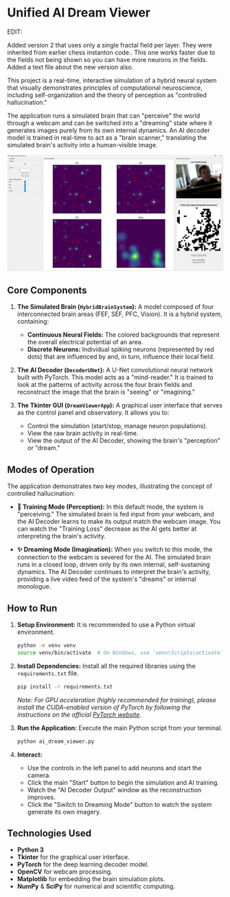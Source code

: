 # Unified AI Dream Viewer

EDIT:

Added version 2 that uses only a single fractal field per layer. They were inherited from earlier chess instanton code.. 
This one works faster due to the fields not being shown so you can have more neurons in the fields. Added a text file 
about the new version also. 

This project is a real-time, interactive simulation of a hybrid neural system that visually demonstrates principles of computational neuroscience, including self-organization and the theory of perception as "controlled hallucination."

The application runs a simulated brain that can "perceive" the world through a webcam and can be switched into a "dreaming" state where it generates images purely from its own internal dynamics. An AI decoder model is trained in real-time to act as a "brain scanner," translating the simulated brain's activity into a human-visible image.

![Screenshot of the Dream Viewer](image.png)

## Core Components

1.  **The Simulated Brain (`HybridBrainSystem`):** A model composed of four interconnected brain areas (FEF, SEF, PFC, Vision). It is a hybrid system, containing:
    * **Continuous Neural Fields:** The colored backgrounds that represent the overall electrical potential of an area.
    * **Discrete Neurons:** Individual spiking neurons (represented by red dots) that are influenced by and, in turn, influence their local field.

2.  **The AI Decoder (`DecoderUNet`):** A U-Net convolutional neural network built with PyTorch. This model acts as a "mind-reader." It is trained to look at the patterns of activity across the four brain fields and reconstruct the image that the brain is "seeing" or "imagining."

3.  **The Tkinter GUI (`DreamViewerApp`):** A graphical user interface that serves as the control panel and observatory. It allows you to:
    * Control the simulation (start/stop, manage neuron populations).
    * View the raw brain activity in real-time.
    * View the output of the AI Decoder, showing the brain's "perception" or "dream."

## Modes of Operation

The application demonstrates two key modes, illustrating the concept of controlled hallucination:

* **🧠 Training Mode (Perception):** In this default mode, the system is "perceiving." The simulated brain is fed input from your webcam, and the AI Decoder learns to make its output match the webcam image. You can watch the "Training Loss" decrease as the AI gets better at interpreting the brain's activity.

* **✨ Dreaming Mode (Imagination):** When you switch to this mode, the connection to the webcam is severed for the AI. The simulated brain runs in a closed loop, driven only by its own internal, self-sustaining dynamics. The AI Decoder continues to interpret the brain's activity, providing a live video feed of the system's "dreams" or internal monologue.

## How to Run

1.  **Setup Environment:**
    It is recommended to use a Python virtual environment.
    ```bash
    python -m venv venv
    source venv/bin/activate  # On Windows, use `venv\Scripts\activate`
    ```

2.  **Install Dependencies:**
    Install all the required libraries using the `requirements.txt` file.
    ```bash
    pip install -r requirements.txt
    ```
    *Note: For GPU acceleration (highly recommended for training), please install the CUDA-enabled version of PyTorch by following the instructions on the official [PyTorch website](https://pytorch.org/).*

3.  **Run the Application:**
    Execute the main Python script from your terminal.
    ```bash
    python ai_dream_viewer.py
    ```

4.  **Interact:**
    * Use the controls in the left panel to add neurons and start the camera.
    * Click the main "Start" button to begin the simulation and AI training.
    * Watch the "AI Decoder Output" window as the reconstruction improves.
    * Click the "Switch to Dreaming Mode" button to watch the system generate its own imagery.

## Technologies Used
* **Python 3**
* **Tkinter** for the graphical user interface.
* **PyTorch** for the deep learning decoder model.
* **OpenCV** for webcam processing.
* **Matplotlib** for embedding the brain simulation plots.
* **NumPy** & **SciPy** for numerical and scientific computing.
